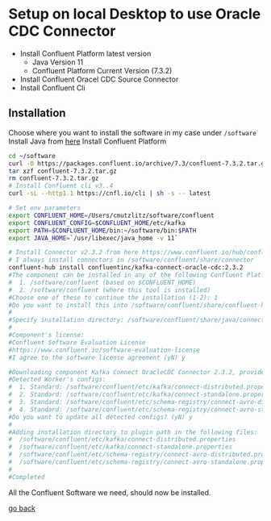 # Setup on local Desktop to use Oracle CDC Connector

* Install Confluent Platform latest version
    * Java Version 11
    * Confluent Platform Current Version (7.3.2)
* Install Confluent Oracel CDC Source Connector
* Install Confluent Cli

## Installation
 Choose where you want to install the software in my case under `/software`
Install Java from [here](https://docs.oracle.com/en/java/javase/11/install/installation-jdk-macos.html#GUID-2FE451B0-9572-4E38-A1A5-568B77B146DE)
Install Confluent Platform
```bash
cd ~/software
curl -O https://packages.confluent.io/archive/7.3/confluent-7.3.2.tar.gz
tar xzf confluent-7.3.2.tar.gz
rm confluent-7.3.2.tar.gz
# Install Confluent cli v3..4
curl -sL --http1.1 https://cnfl.io/cli | sh -s -- latest

# Set env parameters
export CONFLUENT_HOME=/Users/cmutzlitz/software/confluent
export CONFLUENT_CONFIG=$CONFLUENT_HOME/etc/kafka
export PATH=$CONFLUENT_HOME/bin:~/software/bin:$PATH
export JAVA_HOME=`/usr/libexec/java_home -v 11`

# Install Connector v2.3.2 from here https://www.confluent.io/hub/confluentinc/kafka-connect-oracle-cdc
# I always install connectors in /software/confluent/share/connector
confluent-hub install confluentinc/kafka-connect-oracle-cdc:2.3.2
#The component can be installed in any of the following Confluent Platform installations: 
#  1. /software/confluent (based on $CONFLUENT_HOME) 
#  2. /software/confluent (where this tool is installed) 
#Choose one of these to continue the installation (1-2): 1
#Do you want to install this into /software/confluent/share/confluent-hub-components? (yN) n
#
#Specify installation directory: /software/confluent/share/java/connector
# 
#Component's license: 
#Confluent Software Evaluation License 
#https://www.confluent.io/software-evaluation-license 
#I agree to the software license agreement (yN) y

#Downloading component Kafka Connect OracleCDC Connector 2.3.2, provided by Confluent, Inc. from Confluent Hub and installing into /Users/cmutzlitz/software/confluent/share/java 
#Detected Worker's configs: 
#  1. Standard: /software/confluent/etc/kafka/connect-distributed.properties 
#  2. Standard: /software/confluent/etc/kafka/connect-standalone.properties 
#  3. Standard: /software/confluent/etc/schema-registry/connect-avro-distributed.properties 
#  4. Standard: /software/confluent/etc/schema-registry/connect-avro-standalone.properties 
#Do you want to update all detected configs? (yN) y
#
#Adding installation directory to plugin path in the following files: 
#  /software/confluent/etc/kafka/connect-distributed.properties 
#  /software/confluent/etc/kafka/connect-standalone.properties 
#  /software/confluent/etc/schema-registry/connect-avro-distributed.properties 
#  /software/confluent/etc/schema-registry/connect-avro-standalone.properties 
# 
#Completed 
```
All the Confluent Software we need, should now be installed.

[go back](README.md)
